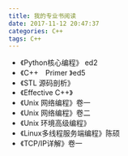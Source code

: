 ```yaml
---
title: 我的专业书阅读
date: 2017-11-12 20:47:37
categories: C++
tags: C++
---
```

<!--more-->
- 《Python核心编程》 ed2
- 《C++　Primer 》ed5
- 《STL 源码剖析》
- 《Effective C++》
- 《Unix 网络编程》卷一
- 《Unix 网络编程》卷二
- 《Unix 环境高级编程》
- 《Linux多线程服务端编程》陈硕
- 《TCP/IP详解》卷一
